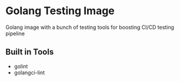 # Golang Testing Image

Golang image with a bunch of testing tools for boosting CI/CD testing pipeline

## Built in Tools

* golint
* golangci-lint
